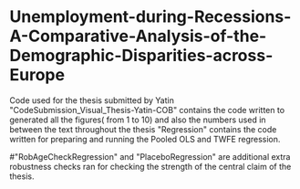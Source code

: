 # Unemployment-during-Recessions-A-Comparative-Analysis-of-the-Demographic-Disparities-across-Europe
Code used for the thesis submitted by Yatin
"CodeSubmission_Visual_Thesis-Yatin-COB" contains the code written to generated all the figures( from 1 to 10) and also the numbers used in between the text throughout the thesis
"Regression" contains the code written for preparing and running the Pooled OLS and TWFE regression.

#"RobAgeCheckRegression" and "PlaceboRegression" are additional extra robustness checks ran for checking the strength of the central claim of the thesis.

